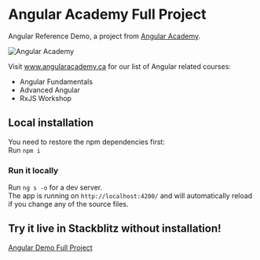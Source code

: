 # Angular Academy Full Project

Angular Reference Demo, a project from <a href="https://angular.ac" target="_blank">Angular Academy</a>.

![Angular Academy](https://www.angularacademy.ca/images/classroom.jpg "Angular Academy")

Visit www.angularacademy.ca for our list of Angular related courses:
* Angular Fundamentals
* Advanced Angular
* RxJS Workshop


## Local installation

You need to restore the npm dependencies first:  
Run `npm i`

### Run it locally

Run `ng s -o` for a dev server.  
The app is running on `http://localhost:4200/` and will automatically reload if you change any of the source files.


## Try it live in Stackblitz without installation!

<a href="https://stackblitz.com/github/ldex/angular-full-project" target="_blank">Angular Demo Full Project</a> 

